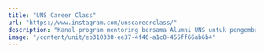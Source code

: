 ```yaml
---
title: "UNS Career Class"
url: "https://www.instagram.com/unscareerclass/"
description: "Kanal program mentoring bersama Alumni UNS untuk pengembangan kapasitas pasca kampus yang dikelola oleh Kementrian Pengembangan Sumber Daya Mahasiswa."
image: "/content/unit/eb310330-ee37-4f46-a1c8-455ff66ab6b4"
---
```

